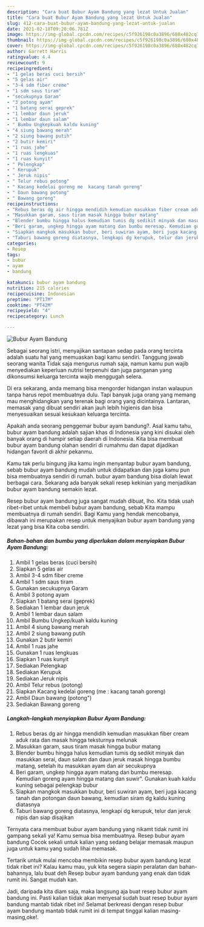 ```yaml
---
description: "Cara buat Bubur Ayam Bandung yang lezat Untuk Jualan"
title: "Cara buat Bubur Ayam Bandung yang lezat Untuk Jualan"
slug: 412-cara-buat-bubur-ayam-bandung-yang-lezat-untuk-jualan
date: 2021-02-18T09:20:06.781Z
image: https://img-global.cpcdn.com/recipes/c5f926198c0a3896/680x482cq70/bubur-ayam-bandung-foto-resep-utama.jpg
thumbnail: https://img-global.cpcdn.com/recipes/c5f926198c0a3896/680x482cq70/bubur-ayam-bandung-foto-resep-utama.jpg
cover: https://img-global.cpcdn.com/recipes/c5f926198c0a3896/680x482cq70/bubur-ayam-bandung-foto-resep-utama.jpg
author: Garrett Harris
ratingvalue: 4.4
reviewcount: 9
recipeingredient:
- "1 gelas beras cuci bersih"
- "5 gelas air"
- "3-4 sdm fiber creme"
- "1 sdm saus tiram"
- "secukupnya Garam"
- "3 potong ayam"
- "1 batang serai geprek"
- "1 lembar daun jeruk"
- "1 lembar daun salam"
- " Bumbu Ungkepkuah kaldu kuning"
- "4 siung bawang merah"
- "2 siung bawang putih"
- "2 butir kemiri"
- "1 ruas jahe"
- "1 ruas lengkuas"
- "1 ruas kunyit"
- " Pelengkap"
- " Kerupuk"
- " Jeruk nipis"
- " Telur rebus potong"
- " Kacang kedelai goreng me  kacang tanah goreng"
- " Daun bawang potong"
- " Bawang goreng"
recipeinstructions:
- "Rebus beras dg air hingga mendidih kemudian masukkan fiber cream aduk rata dan masak hingga teksturnya melunak"
- "Masukkan garam, saus tiram masak hingga bubur matang"
- "Blender bumbu hingga halus kemudian tumis dg sedikit minyak dan masukkan serai, daun salam dan daun jeruk masak hingga bumbu matang, setelah itu masukkan ayam dan air secukupnya"
- "Beri garam, ungkep hingga ayam matang dan bumbu meresap. Kemudian goreng ayam hingga matang dan suwir&#34;. Gunakan kuah kaldu kuning sebagai pelengkap bubur"
- "Siapkan mangkok masukkan bubur, beri suwiran ayam, beri juga kacang tanah dan potongan daun bawang, kemudian siram dg kaldu kuning diatasnya"
- "Taburi bawang goreng diatasnya, lengkapi dg kerupuk, telur dan jeruk nipis dan siap disajikan"
categories:
- Resep
tags:
- bubur
- ayam
- bandung

katakunci: bubur ayam bandung 
nutrition: 215 calories
recipecuisine: Indonesian
preptime: "PT17M"
cooktime: "PT42M"
recipeyield: "4"
recipecategory: Lunch

---
```



![Bubur Ayam Bandung](https://img-global.cpcdn.com/recipes/c5f926198c0a3896/680x482cq70/bubur-ayam-bandung-foto-resep-utama.jpg)

Sebagai seorang istri, menyajikan santapan sedap pada orang tercinta adalah suatu hal yang memuaskan bagi kamu sendiri. Tanggung jawab seorang  wanita Tidak saja mengurus rumah saja, namun kamu pun wajib menyediakan keperluan nutrisi terpenuhi dan juga panganan yang dikonsumsi keluarga tercinta wajib menggugah selera.

Di era  sekarang, anda memang bisa mengorder hidangan instan walaupun tanpa harus repot membuatnya dulu. Tapi banyak juga orang yang memang mau menghidangkan yang terenak bagi orang yang dicintainya. Lantaran, memasak yang dibuat sendiri akan jauh lebih higienis dan bisa menyesuaikan sesuai kesukaan keluarga tercinta. 



Apakah anda seorang penggemar bubur ayam bandung?. Asal kamu tahu, bubur ayam bandung adalah sajian khas di Indonesia yang kini disukai oleh banyak orang di hampir setiap daerah di Indonesia. Kita bisa membuat bubur ayam bandung olahan sendiri di rumahmu dan dapat dijadikan hidangan favorit di akhir pekanmu.

Kamu tak perlu bingung jika kamu ingin menyantap bubur ayam bandung, sebab bubur ayam bandung mudah untuk didapatkan dan juga kamu pun bisa membuatnya sendiri di rumah. bubur ayam bandung bisa diolah lewat berbagai cara. Sekarang ada banyak sekali resep kekinian yang menjadikan bubur ayam bandung semakin lezat.

Resep bubur ayam bandung juga sangat mudah dibuat, lho. Kita tidak usah ribet-ribet untuk membeli bubur ayam bandung, sebab Kita mampu membuatnya di rumah sendiri. Bagi Kamu yang hendak mencobanya, dibawah ini merupakan resep untuk menyajikan bubur ayam bandung yang lezat yang bisa Kita coba sendiri.

<!--inarticleads1-->

##### Bahan-bahan dan bumbu yang diperlukan dalam menyiapkan Bubur Ayam Bandung:

1. Ambil 1 gelas beras (cuci bersih)
1. Siapkan 5 gelas air
1. Ambil 3-4 sdm fiber creme
1. Ambil 1 sdm saus tiram
1. Gunakan secukupnya Garam
1. Ambil 3 potong ayam
1. Siapkan 1 batang serai (geprek)
1. Sediakan 1 lembar daun jeruk
1. Ambil 1 lembar daun salam
1. Ambil  Bumbu Ungkep/kuah kaldu kuning
1. Ambil 4 siung bawang merah
1. Ambil 2 siung bawang putih
1. Gunakan 2 butir kemiri
1. Ambil 1 ruas jahe
1. Gunakan 1 ruas lengkuas
1. Siapkan 1 ruas kunyit
1. Sediakan  Pelengkap
1. Sediakan  Kerupuk
1. Sediakan  Jeruk nipis
1. Ambil  Telur rebus (potong)
1. Siapkan  Kacang kedelai goreng (me : kacang tanah goreng)
1. Ambil  Daun bawang (potong&#34;)
1. Sediakan  Bawang goreng




<!--inarticleads2-->

##### Langkah-langkah menyiapkan Bubur Ayam Bandung:

1. Rebus beras dg air hingga mendidih kemudian masukkan fiber cream aduk rata dan masak hingga teksturnya melunak
1. Masukkan garam, saus tiram masak hingga bubur matang
1. Blender bumbu hingga halus kemudian tumis dg sedikit minyak dan masukkan serai, daun salam dan daun jeruk masak hingga bumbu matang, setelah itu masukkan ayam dan air secukupnya
1. Beri garam, ungkep hingga ayam matang dan bumbu meresap. Kemudian goreng ayam hingga matang dan suwir&#34;. Gunakan kuah kaldu kuning sebagai pelengkap bubur
1. Siapkan mangkok masukkan bubur, beri suwiran ayam, beri juga kacang tanah dan potongan daun bawang, kemudian siram dg kaldu kuning diatasnya
1. Taburi bawang goreng diatasnya, lengkapi dg kerupuk, telur dan jeruk nipis dan siap disajikan




Ternyata cara membuat bubur ayam bandung yang nikamt tidak rumit ini gampang sekali ya! Kamu semua bisa membuatnya. Resep bubur ayam bandung Cocok sekali untuk kalian yang sedang belajar memasak maupun juga untuk kamu yang sudah lihai memasak.

Tertarik untuk mulai mencoba membikin resep bubur ayam bandung lezat tidak ribet ini? Kalau kamu mau, yuk kita segera siapin peralatan dan bahan-bahannya, lalu buat deh Resep bubur ayam bandung yang enak dan tidak rumit ini. Sangat mudah kan. 

Jadi, daripada kita diam saja, maka langsung aja buat resep bubur ayam bandung ini. Pasti kalian tiidak akan menyesal sudah buat resep bubur ayam bandung mantab tidak ribet ini! Selamat berkreasi dengan resep bubur ayam bandung mantab tidak rumit ini di tempat tinggal kalian masing-masing,oke!.

